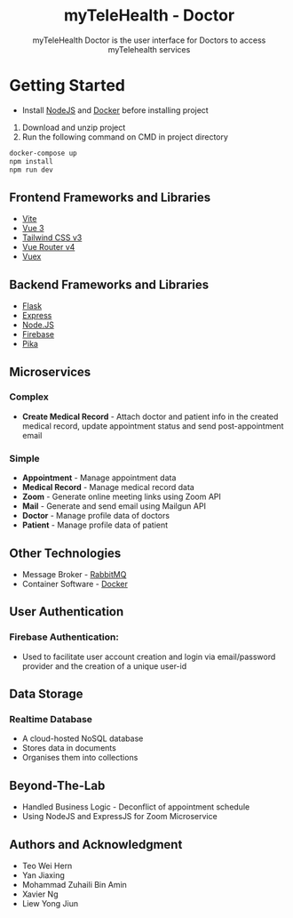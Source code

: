 <h1 align="center">myTeleHealth - Doctor</h1>

<p align="center">myTeleHealth Doctor is the user interface for Doctors to access myTelehealth services</p>
 
# Getting Started
 
- Install [NodeJS](https://nodejs.org/en/) and [Docker](https://www.docker.com) before installing project

1. Download and unzip project
2. Run the following command on CMD in project directory

 ```sh
docker-compose up
npm install
npm run dev
```

## Frontend Frameworks and Libraries
- [Vite](https://vitejs.dev/guide)
- [Vue 3](https://staging.vuejs.org/guide/introduction.html)
- [Tailwind CSS v3](https://tailwindcss.com/docs/configuration)
- [Vue Router v4](https://github.com/vuejs/vue-router-next)
- [Vuex](https://vuex.vuejs.org)
 
## Backend Frameworks and Libraries
- [Flask](https://flask.palletsprojects.com/en/2.1.x)
- [Express](https://expressjs.com/)
- [Node.JS](https://nodejs.org/en/)
- [Firebase](https://firebase.google.com/docs)
- [Pika](https://pika.readthedocs.io/en/stable)

## Microservices
### Complex
- **Create Medical Record** - Attach doctor and patient info in the created medical record, update appointment status and send post-appointment email
 
### Simple
- **Appointment** - Manage appointment data
- **Medical Record** - Manage medical record data
- **Zoom** - Generate online meeting links using Zoom API
- **Mail** - Generate and send email using Mailgun API
- **Doctor** - Manage profile data of doctors
- **Patient** - Manage profile data of patient
 
## Other Technologies
- Message Broker - [RabbitMQ](https://www.rabbitmq.com)
- Container Software - [Docker](https://www.docker.com)

## User Authentication
### Firebase Authentication:
- Used to facilitate user account creation and login via email/password provider and the creation of a unique user-id

## Data Storage
### Realtime Database
- A cloud-hosted NoSQL database
- Stores data in documents
- Organises them into collections

## Beyond-The-Lab
- Handled Business Logic - Deconflict of appointment schedule
- Using NodeJS and ExpressJS for Zoom Microservice

## Authors and Acknowledgment
- Teo Wei Hern
- Yan Jiaxing
- Mohammad Zuhaili Bin Amin
- Xavier Ng
- Liew Yong Jiun
